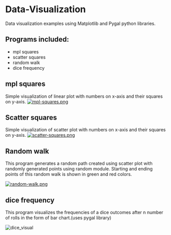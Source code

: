 # Data-Visualization
Data visualization examples using Matplotlib and Pygal python libraries.
## Programs included:
- mpl squares
- scatter squares
- random walk
- dice frequency
## mpl squares
Simple visualization of linear plot with numbers on x-axis and their squares on y-axis.
[![mpl-squares.png](https://i.postimg.cc/B6S289KD/mpl-squares.png)](https://postimg.cc/xkZX7ZgT)
## Scatter squares
Simple visualization of scatter plot with numbers on x-axis and their squares on y-axis.
[![scatter-squares.png](https://i.postimg.cc/pLdTnWGP/scatter-squares.png)](https://postimg.cc/0bLxTs14)
## Random walk
This program generates a random path created using scatter plot with randomly generated points using random module.
Starting and ending points of this random walk is shown in green and red colors.

[![random-walk.png](https://i.postimg.cc/8Ch7BKSH/random-walk.png)](https://postimg.cc/7CZPqNbG)
## dice frequency
This program visualizes the frequencies of a dice outcomes after n number of rolls in the form of bar chart.(uses pygal library)

![dice_visual](https://github.com/vikassnwl/readme-images/dice_visual.svg)
